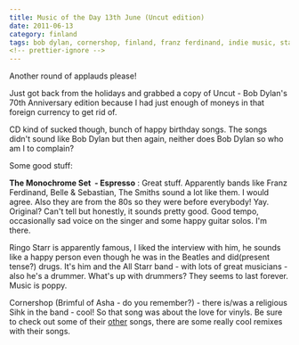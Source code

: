 ```yaml
---
title: Music of the Day 13th June (Uncut edition)
date: 2011-06-13
category: finland
tags: bob dylan, cornershop, finland, franz ferdinand, indie music, starr, the monochrome set, the smiths, uncut
<!-- prettier-ignore -->
---
```


Another round of applauds please!

Just got back from the holidays and grabbed a copy of Uncut - Bob Dylan's 70th
Anniversary edition because I had just enough of moneys in that foreign currency
to get rid of.

CD kind of sucked though, bunch of happy birthday songs. The songs didn't sound
like Bob Dylan but then again, neither does Bob Dylan so who am I to complain?

Some good stuff:

**The Monochrome Set  - Espresso** : Great stuff. Apparently bands like Franz
Ferdinand, Belle & Sebastian, The Smiths sound a lot like them. I would agree.
Also they are from the 80s so they were before everybody! Yay. Original? Can't
tell but honestly, it sounds pretty good. Good tempo, occasionally sad voice on
the singer and some happy guitar solos. I'm there.

Ringo Starr is apparently famous, I liked the interview with him, he sounds like
a happy person even though he was in the Beatles and did(present tense?) drugs.
It's him and the All Starr band - with lots of great musicians - also he's a
drummer. What's up with drummers? They seems to last forever. Music is poppy.

Cornershop (Brimful of Asha - do you remember?) - there is/was a religious Sihk
in the band - cool! So that song was about the love for vinyls. Be sure to check
out some of their
[other](http://www.youtube.com/watch?v=V-S_plBC1BQ "on youtube") songs, there
are some really cool remixes with their songs.
